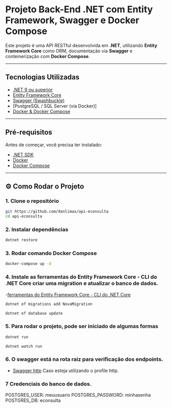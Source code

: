 # Projeto Back-End .NET com Entity Framework, Swagger e Docker Compose

Este projeto é uma API RESTful desenvolvida em **.NET**, utilizando **Entity Framework Core** como ORM, documentação via **Swagger** e conteinerização com **Docker Compose**.

---

## Tecnologias Utilizadas

- [.NET 9 ou superior](https://dotnet.microsoft.com/)
- [Entity Framework Core](https://learn.microsoft.com/ef/)
- [Swagger (Swashbuckle)](https://github.com/domaindrivendev/Swashbuckle.AspNetCore)
- [PostgreSQL / SQL Server (via Docker)]
- [Docker & Docker Compose](https://www.docker.com/)

---

## Pré-requisitos

Antes de começar, você precisa ter instalado:

- [.NET SDK](https://dotnet.microsoft.com/en-us/download)
- [Docker](https://www.docker.com/)
- [Docker Compose](https://docs.docker.com/compose/install/)

---

## ⚙️ Como Rodar o Projeto

### 1. Clone o repositório

```bash
git https://github.com/danlimax/api-econsulta
cd api-econsulta
```

### 2. Instalar dependências

```bash
dotnet restore
```

### 3. Rodar comando Docker Compose

```bash
docker-compose up -d
```

### 4. Instale as ferramentas do Entity Framework Core - CLI do .NET Core criar uma migration e atualizar o banco de dados.

-[ferramentas do Entity Framework Core - CLI do .NET Core](https://learn.microsoft.com/pt-br/ef/core/cli/dotnet)

```bash
dotnet ef migrations add NovaMigration

dotnet ef database update
```

### 5. Para rodar o projeto, pode ser iniciado de algumas formas

```bash
dotnet run

dotnet watch run

```

### 6. O swagger está na rota raiz para verificação dos endpoints.

- [Swagger http](http://localhost:5211/) Caso esteja utilizando o profile http.

### 7 Credenciais do banco de dados.

POSTGRES_USER: meuusuario
POSTGRES_PASSWORD: minhasenha
POSTGRES_DB: econsulta
